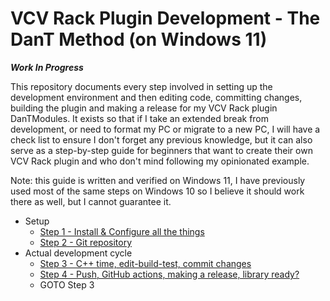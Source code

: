 # VCV Rack Plugin Development - The DanT Method (on Windows 11)

***Work In Progress***

This repository documents every step involved in setting up the development environment and then
editing code, committing changes, building the plugin and making a release for my VCV Rack plugin
DanTModules. It exists so that if I take an extended break from development, or need to format my
PC or migrate to a new PC, I will have a check list to ensure I don't forget any previous knowledge,
but it can also serve as a step-by-step guide for beginners that want to create their own VCV Rack
plugin and who don't mind following my opinionated example.

Note: this guide is written and verified on Windows 11, I have previously used most of the same
steps on Windows 10 so I believe it should work there as well, but I cannot guarantee it.

* Setup
  * [Step 1 - Install & Configure all the things](step_1.md)
  * [Step 2 - Git repository](step_2.md)
* Actual development cycle
  * [Step 3 - C++ time, edit-build-test, commit changes](step_3.md)
  * [Step 4 - Push, GitHub actions, making a release, library ready?](step_4.md)
  * GOTO Step 3
